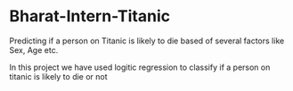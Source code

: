 # Bharat-Intern-Titanic
Predicting if a person on Titanic is likely to die based of several factors like Sex, Age etc.

In this project we have used logitic regression to classify if a person on titanic is likely to die or not
